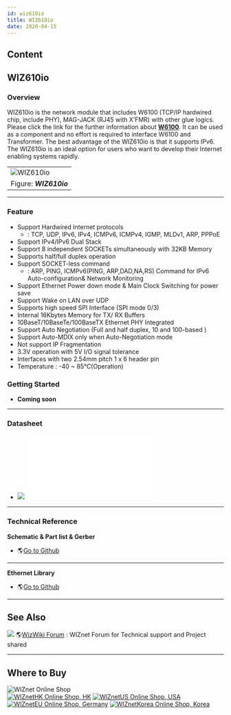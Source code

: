 ```yaml
---
id: wiz610io
title: WIZ610io
date: 2020-04-15
---
```



## Content
## WIZ610io

### Overview

WIZ610io is the network module that includes W6100 (TCP/IP hardwired chip, include PHY), MAG-JACK (RJ45 with X’FMR) with other glue logics. Please click the link for the further information about
**[W6100](/products/w5100S/start)**. It can be used as a component and no effort is required to interface W6100 and Transformer. The best advantage of the WIZ610io is that it supports IPv6. The WIZ610io is an ideal option for users who want to develop their Internet enabling systems rapidly.

|                                                   |
| ------------------------------------------------- |
| ![WIZ610io](/products/wiz610io/wiz610io_1.png%20) |
| Figure: ***WIZ610io***                            |

-----

### Feature

  - Support Hardwired Internet protocols
      - : TCP, UDP, IPv6, IPv4, ICMPv6, ICMPv4, IGMP, MLDv1, ARP, PPPoE
  - Support IPv4/IPv6 Dual Stack
  - Support 8 independent SOCKETs simultaneously with 32KB Memory
  - Supports half/full duplex operation
  - Support SOCKET-less command
      - : ARP, PING, ICMPv6(PING, ARP,DAD,NA,RS) Command for IPv6
        Auto-configuration& Network Monitoring
  - Support Ethernet Power down mode & Main Clock Switching for power
    save
  - Support Wake on LAN over UDP
  - Supports high speed SPI Interface (SPI mode 0/3)
  - Internal 16Kbytes Memory for TX/ RX Buffers
  - 10BaseT/10BaseTe/100BaseTX Ethernet PHY Integrated
  - Support Auto Negotiation (Full and half duplex, 10 and 100-based )
  - Support Auto-MDIX only when Auto-Negotiation mode
  - Not support IP Fragmentation
  - 3.3V operation with 5V I/O signal tolerance
  - Interfaces with two 2.54mm pitch 1 x 6 header pin
  - Temperature : -40 \~ 85℃(Operation)

### Getting Started

  - **Coming soon**

-----

### Datasheet

  - ![](/products/w5500/w5500_evb/icons/download.png)
    ![Download](/products/wiz610io/wiz610io_user_manual_v1.1.pdf) 

-----

### Technical Reference

**Schematic & Part list & Gerber**

  - 🌎[Go to
    Github](https://github.com/Wiznet/Hardware-Files-of-WIZnet/tree/master/05_Network_Module)

-----

**Ethernet Library**

  - 🌎[Go to Github](https://github.com/Wiznet/ioLibrary_Driver)

-----

## See Also

![](/products/w5500/w5500_evb/icons/link.png) 🌎[WizWiki
Forum](http://www.wizwiki.net/forum) : WIZnet Forum for Technical
support and Project shared

-----

## Where to Buy



![WIZnet Online Shop](/products/w5500/buynow.png)  
[![WIZnetHK Online Shop,
HK](/products/w5500/w5500_evb/icons/dollar.png)](https://www.wiznet.hk/en/network-module/91-wiz610io.html)
[![WIZnetUS Online Shop,
USA](/products/w5500/w5500_evb/icons/dollar.png)](http://www.shopwiznet.com/)
[![WIZnetEU Online Shop,
Germany](/products/w5500/w5500_evb/icons/european-euro.png)](http://shop.wiznet.eu/)
[![WIZnetKorea Online Shop,
Korea](/products/w5500/w5500_evb/icons/won.png)](http://shop.wiznet.co.kr/)
